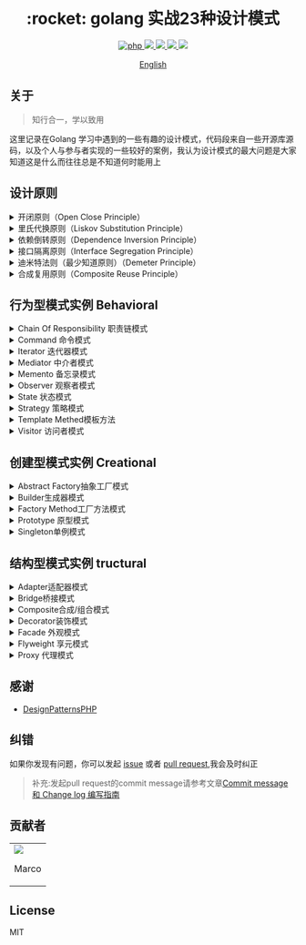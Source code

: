 <h1 align="center">:rocket: golang 实战23种设计模式 </h1>

<p align="center">
<a href="https://github.com/PuShaoWei/designPatterns-go#简易结构">
  <img src="https://img.shields.io/badge/php-done-brightgreen.svg" alt="php">
</a>
<a href="https://github.com/PuShaoWei/designPatterns-go">
    <img src="https://img.shields.io/github/issues-pr-raw/designPatterns-go/cdnjs.svg">
</a>
<a href="https://github.com/PuShaoWei/designPatterns-go">
    <img src="https://img.shields.io/codacy/grade/e27821fb6289410b8f58338c7e0bc686.svg">
</a>
<a href="https://github.com/PuShaoWei/designPatterns-go">
    <img src="https://img.shields.io/travis/rust-lang/rust.svg">
</a>
<a href="https://github.com/PuShaoWei/designPatterns-go">
    <img src="https://img.shields.io/github/license/mashape/apistatus.svg">
</a>
</p>
<p align="center"> <a href="./README-EN.md">English</a>　<p>

## 关于

>  知行合一，学以致用

这里记录在Golang 学习中遇到的一些有趣的设计模式，代码段来自一些开源库源码，以及个人与参与者实现的一些较好的案例，我认为设计模式的最大问题是大家知道这是什么而往往总是不知道何时能用上

## 设计原则

<div>
<details>
 <summary>开闭原则（Open Close Principle）</summary>
     <pre><code>
            开闭原则就是说对扩展开放，对修改关闭。在程序需要进行拓展的时候，不能去修改原有的代码，实现一个热插拔的效果。 所以一句话概括就是：为了使程序的扩展性好，易于维护和升级
     </code>
     </pre>
</details>
<details>
 <summary>里氏代换原则（Liskov Substitution Principle）</summary>
     <pre><code>
            里氏代换原则(Liskov Substitution Principle LSP)面向对象设计的基本原则之一。 里氏代换原则中说，任何 基类可以出现的地方，子类一定可以出现。 LSP是继承复用的基石，只有当衍生类可以替换掉基类，软件单位的功能不受 到影响时，基类才能真正被复用，而衍生类也能够在基类的基础上增加新的行为。里氏代换原则是对“开-闭”原则的补充。 实现“开-闭”原则的关键步骤就是抽象化。而基类与子类的继承关系就是抽象化的具体实现，所以里氏代换原则是对实现抽 象化的具体步骤的规范
     </code>
     </pre>
</details>
<details>
 <summary>依赖倒转原则（Dependence Inversion Principle）</summary>
     <pre><code>
          这个是开闭原则的基础，具体内容：真对接口编程，依赖于抽象而不依赖于具体。
     </code>
     </pre>
</details>
<details>
 <summary>接口隔离原则（Interface Segregation Principle）</summary>
     <pre><code>
        这个原则的意思是：使用多个隔离的接口，比使用单个接口要好。还是一个降低类之间的耦合度的意思，从这儿我们看出， 其实设计模式就是一个软件的设计思想，从大型软件架构出发，为了升级和维护方便。所以上文中多次出现：降低依赖，降低耦合。
     </code>
     </pre>
</details>
<details>
 <summary>迪米特法则（最少知道原则）（Demeter Principle）</summary>
     <pre>
     <code>
          为什么叫最少知道原则，就是说：一个实体应当尽量少的与其他实体之间发生相互作用，使得系统功能模块相对独立。
     </code>
     </pre>
</details>
<details>
 <summary>合成复用原则（Composite Reuse Principle）</summary>
     <pre>
     <code>
          原则是尽量使用合成/聚合的方式，而不是使用继承。
     </code>
     </pre>
</details>
</div>

## 行为型模式实例 Behavioral
<div>
  <details>
      <summary> Chain Of Responsibility 职责链模式</summary>
      <code>
          使多个对象都有机会处理请求，从而避免请求的发送者和接收者之间的耦合关系。将这些对象连成一条链，并沿着这条链传递该请求，直到有一个对象处理它为止
      </code>
      <p>
        <a href="/Gopher-upgrade/DesignPatternsGo/blob/master/Gopher-upgrade/DesignPatternsGo">StaticFactory</a>
      </p>
  </details>
  <details>
      <summary> Command 命令模式</summary>
      <code>
          将一个请求封装为一个对象，从而使你可用不同的请求对客户进行参数化；对请求排队或者记录请求日志，以及支持可撤销的操作 Interpreter 解释器模式：给定一个语言，定义它的文法的一种表示，并定义一个解释器，这个解释器使用该表示来解释语言中的句子
      </code>
  </details>
  <details>
      <summary> Iterator 迭代器模式</summary>
      <code>
          提供一种方法顺序访问一个聚合对象中的各个元素，而又不暴露该对象的内部表示
      </code>
  </details>
  <details>
      <summary> Mediator 中介者模式</summary>
      <code>
          用一个中介对象来封装一系列的对象交互。中介这使各对象不需要显式地相互引用，从而使其耦合松散，而且可以独立地改变它们之间的交互。
      </code>
  </details>
  <details>
      <summary> Memento 备忘录模式</summary>
      <code>
          在不破坏封装性的前提下，捕获一个对象的内部状态，并在该对象之外保存这个状态。这样以后就可以将该对象恢复到原先保存的状态
      </code>
  </details>
  <details>
      <summary> Observer 观察者模式</summary>
      <code>
          定义了一种一对多的依赖关系，让多个观察者对象同时监听某一个主题对象。这个主题对象在状态发生改变时，会通知所有观察者对象，使它们能够自动更新自己。
      </code>
  </details>
  <details>
      <summary> State 状态模式</summary>
      <code>
          当一个对象的内在状态改变时，允许改变其行为，这个对象看起来像是改变了其类
      </code>
  </details>
  <details>
      <summary> Strategy 策略模式</summary>
      <code>
          它定义了算法家族，分别封装起来，让它们可以相互替换，此模式让算法的变化，不会影响到使用算法的客户。
      </code>
  </details>
  <details>
      <summary> Template Methed模板方法</summary>
      <code>
          定义一个操作中的算法的骨架，而将一些具体步骤延迟到子类中。模板方法使得子类可以不改变一个算法的结构即可重定义该算法的某些特定步骤。
      </code>
  </details>
  <details>
      <summary> Visitor 访问者模式</summary>
      <code>
          表示一个作用于某对象结构中的各元素的操作，它使你可以在不改变各元素的类的前提下定义作用于这些元素的新操作
      </code>
  <details>
</div>

## 创建型模式实例 Creational

<div>
    <details>
        <summary> Abstract Factory抽象工厂模式</summary>
        <code> 提供一个创建一系列相关或者相互依赖对象的接口，而无需指定他们具体的类</code>
        <p> <a href="https://github.com/Gopher-upgrade/DesignPatternsGo/blob/master/Package/Creational/AbstractFactory/abstractFactory.go">Abstract Factory</a></p>
    </details>
    <details>
        <summary> Builder生成器模式</summary>
        <code> 将一个复杂对象的构建与它表示分离，使得同样的构建过程可以创建不同的表示</code>
        <p>  <a href="https://github.com/Gopher-upgrade/DesignPatternsGo/blob/master/Package/Creational/Builder/Builder_test.go">Builder</a></p>
    </details>
    <details>
        <summary> Factory Method工厂方法模式</summary>
        <code> 定义一个用于创建对象的接口，让子类决定实例化哪一个类。工厂方法使一个类的实例化延迟到其子类</code>
        <p>  <a href="https://github.com/Gopher-upgrade/DesignPatternsGo/blob/master/Package/Creational/FactoryMethod/Factory_test.go">Factory Method</a></p>
    </details>
    <details>
        <summary> Prototype 原型模式</summary>
        <code> 用原型实例指定创建对象的种类，并且通过拷贝这些原型创建新的对象（clone浅复制、深复制）</code>
        <p> <a href="/">正在梳理..</a></p>
    </details>
    <details>
        <summary> Singleton单例模式</summary>
        <code> 保证一个类仅有一个实例，并提供一个访问它的全局访问点。</code>
        <p> <a href="/">正在梳理..</a></p>
    </details>
</div>

##  结构型模式实例 tructural

<div>
    <details>
        <summary>Adapter适配器模式</summary>
        <code>将一个类的接口转换成客户端希望的另一个接口。适配器模式使得原本由于接口不兼容而不能一起工作的那些类可以一起工作</code>
        <p><a href="/">正在梳理..</a></p>
    </details>
    <details>
        <summary>Bridge桥接模式</summary>
        <code>将抽象化(Abstraction)与实现化(Implementation)脱耦，使得二者可以独立地变化；</code>
        <p><a href="/">正在梳理..</a></p>
    </details>
    <details>
        <summary>Composite合成/组合模式</summary>
        <code>将对象组合成树形结构，以表示“部分-整体”的层次结构。组合模式使得用户对单个对象和组合对象的使用具有一致性</code>
        <p><a href="/">正在梳理..</a></p>
    </details>
    <details>
        <summary>Decorator装饰模式</summary>
        <code>动态地给一个对象添加一些额外的职责，就增加功能来说，装饰模式比生成子类更为灵活。</code>
        <p><a href="/">正在梳理..</a></p>
    </details>
    <details>
        <summary>Facade 外观模式</summary>
        <code>为子系统中的一组接口提供一个一致的界面，此模式定义了一个高层接口，这个接口使得这一子系统更加容易使用</code>
        <p><a href="/">正在梳理..</a></p>
    </details>
    <details>
        <summary>Flyweight 享元模式</summary>
        <code>运用共享技术有效地支持大量细粒度的对象</code>
        <p><a href="/">正在梳理..</a></p>
    </details>
    <details>
        <summary>Proxy 代理模式</summary>
        <code>为其他对象提供一种代理，以控制对这个对象的访问。</code>
        <p><a href="/">正在梳理..</a></p>
    </details>
</div>



## 感谢

- [DesignPatternsPHP](https://github.com/domnikl/DesignPatternsPHP)

## 纠错

如果你发现有问题，你可以发起 [issue](https://github.com/PuShaoWei/designPatterns-go/issues) 或者 [pull request](https://github.com/PuShaoWei/designPatterns-go/pulls),我会及时纠正

> 补充:发起pull request的commit message请参考文章[Commit message 和 Change log 编写指南](http://www.ruanyifeng.com/blog/2016/01/commit_message_change_log.html)

## 贡献者
<table>
    <tbody>
        <tr>
            <td ><a href="https://github.com/PuShaoWei"><img src="https://avatars2.githubusercontent.com/u/18391791?v=1" /></a>
            <p align="center">Marco</p>
            </td>
        </tr>
    </tbody>
</table>

## License

MIT

